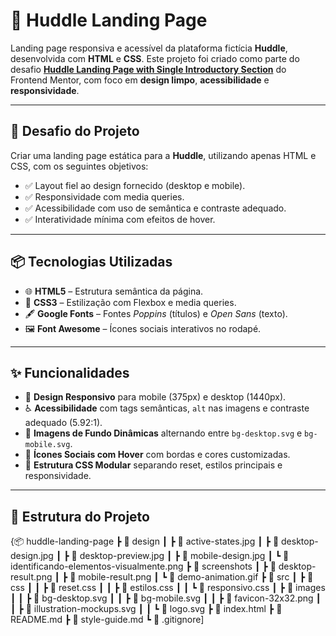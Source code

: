 # 🚀 Huddle Landing Page

Landing page responsiva e acessível da plataforma fictícia **Huddle**, desenvolvida com **HTML** e **CSS**. Este projeto foi criado como parte do desafio **[Huddle Landing Page with Single Introductory Section](https://www.frontendmentor.io/challenges/huddle-landing-page-with-single-introductory-section-B_2Wvxgi0)** do Frontend Mentor, com foco em **design limpo**, **acessibilidade** e **responsividade**.

---

## 🎯 Desafio do Projeto

Criar uma landing page estática para a **Huddle**, utilizando apenas HTML e CSS, com os seguintes objetivos:

- ✅ Layout fiel ao design fornecido (desktop e mobile).
- ✅ Responsividade com media queries.
- ✅ Acessibilidade com uso de semântica e contraste adequado.
- ✅ Interatividade mínima com efeitos de hover.

---

## 📦 Tecnologias Utilizadas

- 🌐 **HTML5** – Estrutura semântica da página.
- 🎨 **CSS3** – Estilização com Flexbox e media queries.
- 🖋️ **Google Fonts** – Fontes *Poppins* (títulos) e *Open Sans* (texto).
- 🖼️ **Font Awesome** – Ícones sociais interativos no rodapé.

---

## ✨ Funcionalidades

- 📱 **Design Responsivo** para mobile (375px) e desktop (1440px).
- ♿ **Acessibilidade** com tags semânticas, `alt` nas imagens e contraste adequado (5.92:1).
- 🌄 **Imagens de Fundo Dinâmicas** alternando entre `bg-desktop.svg` e `bg-mobile.svg`.
- 🔗 **Ícones Sociais com Hover** com bordas e cores customizadas.
- 🧩 **Estrutura CSS Modular** separando reset, estilos principais e responsividade.

---

## 📁 Estrutura do Projeto
{📦 huddle-landing-page
┣ 📂 design
┃ ┣ 📜 active-states.jpg
┃ ┣ 📜 desktop-design.jpg
┃ ┣ 📜 desktop-preview.jpg
┃ ┣ 📜 mobile-design.jpg
┃ ┗ 📜 identificando-elementos-visualmente.png
┣ 📂 screenshots
┃ ┣ 📜 desktop-result.png
┃ ┣ 📜 mobile-result.png
┃ ┗ 📜 demo-animation.gif
┣ 📂 src
┃ ┣ 📂 css
┃ ┃ ┣ 📜 reset.css
┃ ┃ ┣ 📜 estilos.css
┃ ┃ ┗ 📜 responsivo.css
┃ ┣ 📂 images
┃ ┃ ┣ 📜 bg-desktop.svg
┃ ┃ ┣ 📜 bg-mobile.svg
┃ ┃ ┣ 📜 favicon-32x32.png
┃ ┃ ┣ 📜 illustration-mockups.svg
┃ ┃ ┗ 📜 logo.svg
┣ 📜 index.html
┣ 📜 README.md
┣ 📜 style-guide.md
┗ 📜 .gitignore]

